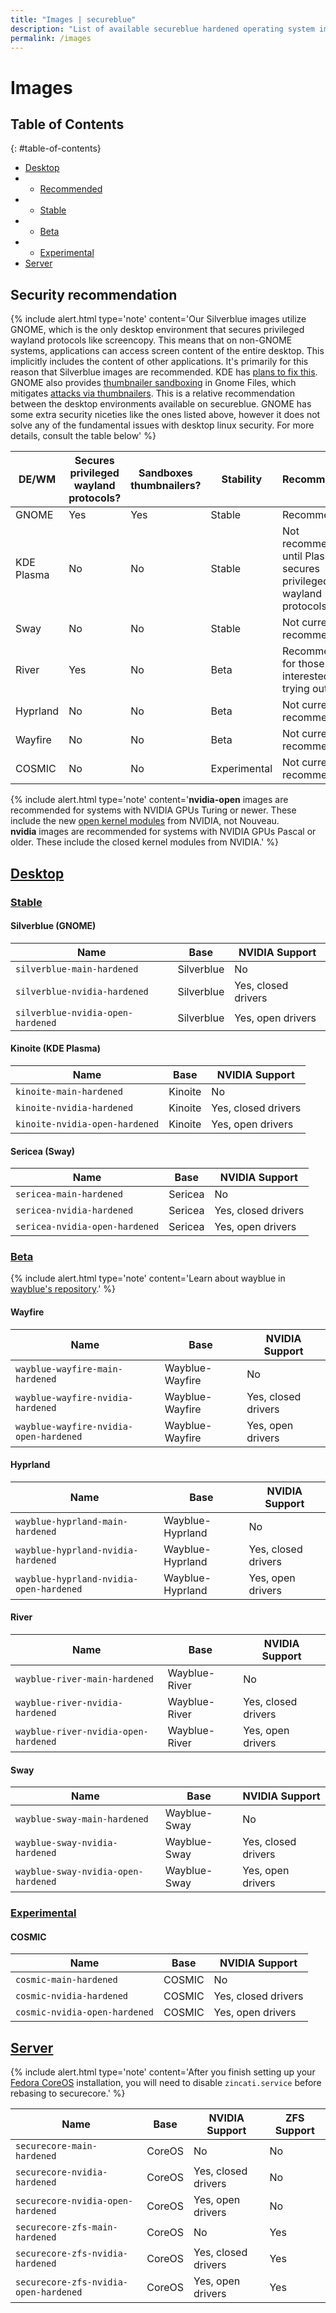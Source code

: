 ```yaml
---
title: "Images | secureblue"
description: "List of available secureblue hardened operating system images"
permalink: /images
---
```


# Images

## Table of Contents
{: #table-of-contents}
- [Desktop](#desktop)
- - [Recommended](#recommended)
- - [Stable](#stable)
- - [Beta](#beta)
- - [Experimental](#experimental)
- [Server](#server)


## Security recommendation

{% include alert.html type='note' content='Our Silverblue images utilize GNOME, which is the only desktop environment that secures privileged wayland protocols like screencopy. This means that on non-GNOME systems, applications can access screen content of the entire desktop. This implicitly includes the content of other applications. It\'s primarily for this reason that Silverblue images are recommended. KDE has <a href="https://invent.kde.org/plasma/xdg-desktop-portal-kde/-/issues/7">plans to fix this</a>. GNOME also provides <a href="https://gitlab.gnome.org/GNOME/gnome-desktop/-/issues/213">thumbnailer sandboxing</a> in Gnome Files, which mitigates <a href="https://scarybeastsecurity.blogspot.com/2016/11/0day-exploit-compromising-linux-desktop.html">attacks via thumbnailers</a>. This is a relative recommendation between the desktop environments available on secureblue. GNOME has some extra security niceties like the ones listed above, however it does not solve any of the fundamental issues with desktop linux security. For more details, consult the table below' %}

| DE/WM      | Secures privileged wayland protocols? | Sandboxes thumbnailers? | Stability    | Recommendation                                                                                           |
|------------|---------------------------------------|-------------------------|--------------|----------------------------------------------------------------------------------------------------------|
| GNOME      | Yes                                   | Yes                     | Stable       | Recommended                                                                                              |
| KDE Plasma | No                                    | No                      | Stable       | Not recommended until Plasma secures privileged wayland protocols |
| Sway       | No                                    | No                      | Stable       | Not currently recommended                                                                                |
| River      | Yes                                   | No                      | Beta         | Recommended for those interested in trying out a WM                                                      |
| Hyprland   | No                                    | No                      | Beta         | Not currently recommended                                                                                |
| Wayfire    | No                                    | No                      | Beta         | Not currently recommended                                                                                |
| COSMIC     | No                                    | No                      | Experimental | Not currently recommended                                                                                |


{% include alert.html type='note' content='<b>nvidia-open</b> images are recommended for systems with NVIDIA GPUs Turing or newer. These include the new <a href="https://github.com/NVIDIA/open-gpu-kernel-modules">open kernel modules</a> from NVIDIA, not Nouveau.<br><b>nvidia</b> images are recommended for systems with NVIDIA GPUs Pascal or older. These include the closed kernel modules from NVIDIA.' %}

## [Desktop](#desktop)

### [Stable](#stable)

#### Silverblue (GNOME)

| Name                                      | Base      | NVIDIA Support         |
|-------------------------------------------|-----------|-------------------------|
| `silverblue-main-hardened`               | Silverblue| No                      |
| `silverblue-nvidia-hardened`             | Silverblue| Yes, closed drivers     |
| `silverblue-nvidia-open-hardened`        | Silverblue| Yes, open drivers       |


#### Kinoite (KDE Plasma)

| Name                                      | Base      | NVIDIA Support         |
|-------------------------------------------|-----------|-------------------------|
| `kinoite-main-hardened`                  | Kinoite   | No                      |
| `kinoite-nvidia-hardened`                | Kinoite   | Yes, closed drivers     |
| `kinoite-nvidia-open-hardened`           | Kinoite   | Yes, open drivers       |

#### Sericea (Sway)

| Name                                      | Base      | NVIDIA Support         |
|-------------------------------------------|-----------|-------------------------|
| `sericea-main-hardened`                  | Sericea   | No                      |
| `sericea-nvidia-hardened`                | Sericea   | Yes, closed drivers     |
| `sericea-nvidia-open-hardened`           | Sericea   | Yes, open drivers       |

### [Beta](#beta)

{% include alert.html type='note' content='Learn about wayblue in <a href="https://github.com/wayblueorg/wayblue">wayblue\'s repository</a>.' %}

#### Wayfire

| Name                                      | Base                  | NVIDIA Support         |
|-------------------------------------------|-----------------------|-------------------------|
| `wayblue-wayfire-main-hardened`          | Wayblue-Wayfire       | No                      |
| `wayblue-wayfire-nvidia-hardened`        | Wayblue-Wayfire       | Yes, closed drivers     |
| `wayblue-wayfire-nvidia-open-hardened`   | Wayblue-Wayfire       | Yes, open drivers       |

#### Hyprland

| Name                                      | Base                  | NVIDIA Support         |
|-------------------------------------------|-----------------------|-------------------------|
| `wayblue-hyprland-main-hardened`         | Wayblue-Hyprland      | No                      |
| `wayblue-hyprland-nvidia-hardened`       | Wayblue-Hyprland      | Yes, closed drivers     |
| `wayblue-hyprland-nvidia-open-hardened`  | Wayblue-Hyprland      | Yes, open drivers       |

#### River

| Name                                      | Base                  | NVIDIA Support         |
|-------------------------------------------|-----------------------|-------------------------|
| `wayblue-river-main-hardened`            | Wayblue-River         | No                      |
| `wayblue-river-nvidia-hardened`          | Wayblue-River         | Yes, closed drivers     |
| `wayblue-river-nvidia-open-hardened`     | Wayblue-River         | Yes, open drivers       |


#### Sway

| Name                                      | Base                  | NVIDIA Support         |
|-------------------------------------------|-----------------------|-------------------------|
| `wayblue-sway-main-hardened`             | Wayblue-Sway          | No                      |
| `wayblue-sway-nvidia-hardened`           | Wayblue-Sway          | Yes, closed drivers     |
| `wayblue-sway-nvidia-open-hardened`      | Wayblue-Sway          | Yes, open drivers       |

### [Experimental](#experimental)

#### COSMIC

| Name                                      | Base                  | NVIDIA Support         |
|-------------------------------------------|-----------------------|-------------------------|
| `cosmic-main-hardened`          | COSMIC       | No                      |
| `cosmic-nvidia-hardened`        | COSMIC       | Yes, closed drivers     |
| `cosmic-nvidia-open-hardened`   | COSMIC       | Yes, open drivers       |

## [Server](#server)

{% include alert.html type='note' content='After you finish setting up your <a href="https://fedoraproject.org/coreos/">Fedora CoreOS</a> installation, you will need to disable <code>zincati.service</code> before rebasing to securecore.' %}

| Name                                      | Base      | NVIDIA Support         | ZFS Support |
|-------------------------------------------|-----------|-------------------------|-------------|
| `securecore-main-hardened`               | CoreOS    | No                      | No          |
| `securecore-nvidia-hardened`             | CoreOS    | Yes, closed drivers     | No          |
| `securecore-nvidia-open-hardened`        | CoreOS    | Yes, open drivers       | No          |
| `securecore-zfs-main-hardened`           | CoreOS    | No                      | Yes         |
| `securecore-zfs-nvidia-hardened`         | CoreOS    | Yes, closed drivers     | Yes         |
| `securecore-zfs-nvidia-open-hardened`    | CoreOS    | Yes, open drivers       | Yes         |
